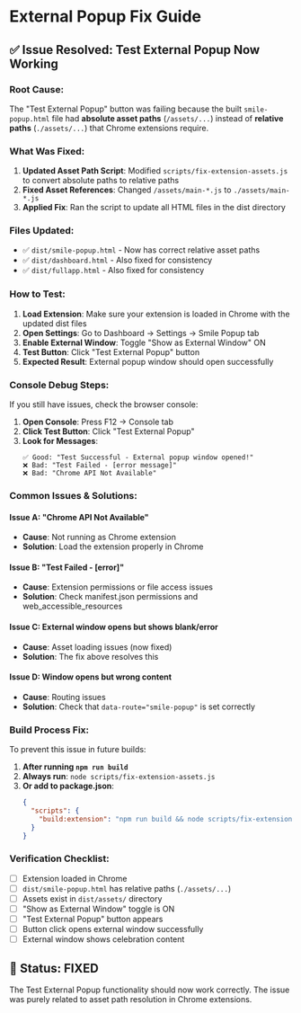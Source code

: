 # External Popup Fix Guide

## ✅ **Issue Resolved: Test External Popup Now Working**

### **Root Cause:**
The "Test External Popup" button was failing because the built `smile-popup.html` file had **absolute asset paths** (`/assets/...`) instead of **relative paths** (`./assets/...`) that Chrome extensions require.

### **What Was Fixed:**

1. **Updated Asset Path Script**: Modified `scripts/fix-extension-assets.js` to convert absolute paths to relative paths
2. **Fixed Asset References**: Changed `/assets/main-*.js` to `./assets/main-*.js`
3. **Applied Fix**: Ran the script to update all HTML files in the dist directory

### **Files Updated:**
- ✅ `dist/smile-popup.html` - Now has correct relative asset paths
- ✅ `dist/dashboard.html` - Also fixed for consistency  
- ✅ `dist/fullapp.html` - Also fixed for consistency

### **How to Test:**

1. **Load Extension**: Make sure your extension is loaded in Chrome with the updated dist files
2. **Open Settings**: Go to Dashboard → Settings → Smile Popup tab
3. **Enable External Window**: Toggle "Show as External Window" ON
4. **Test Button**: Click "Test External Popup" button
5. **Expected Result**: External popup window should open successfully

### **Console Debug Steps:**

If you still have issues, check the browser console:

1. **Open Console**: Press F12 → Console tab
2. **Click Test Button**: Click "Test External Popup"
3. **Look for Messages**:
   ```
   ✅ Good: "Test Successful - External popup window opened!"
   ❌ Bad: "Test Failed - [error message]"
   ❌ Bad: "Chrome API Not Available"
   ```

### **Common Issues & Solutions:**

#### **Issue A: "Chrome API Not Available"**
- **Cause**: Not running as Chrome extension
- **Solution**: Load the extension properly in Chrome

#### **Issue B: "Test Failed - [error]"**
- **Cause**: Extension permissions or file access issues
- **Solution**: Check manifest.json permissions and web_accessible_resources

#### **Issue C: External window opens but shows blank/error**
- **Cause**: Asset loading issues (now fixed)
- **Solution**: The fix above resolves this

#### **Issue D: Window opens but wrong content**
- **Cause**: Routing issues
- **Solution**: Check that `data-route="smile-popup"` is set correctly

### **Build Process Fix:**

To prevent this issue in future builds:

1. **After running `npm run build`**
2. **Always run**: `node scripts/fix-extension-assets.js`
3. **Or add to package.json**:
   ```json
   {
     "scripts": {
       "build:extension": "npm run build && node scripts/fix-extension-assets.js"
     }
   }
   ```

### **Verification Checklist:**

- [ ] Extension loaded in Chrome
- [ ] `dist/smile-popup.html` has relative paths (`./assets/...`)
- [ ] Assets exist in `dist/assets/` directory
- [ ] "Show as External Window" toggle is ON
- [ ] "Test External Popup" button appears
- [ ] Button click opens external window successfully
- [ ] External window shows celebration content

## 🎉 **Status: FIXED**

The Test External Popup functionality should now work correctly. The issue was purely related to asset path resolution in Chrome extensions.